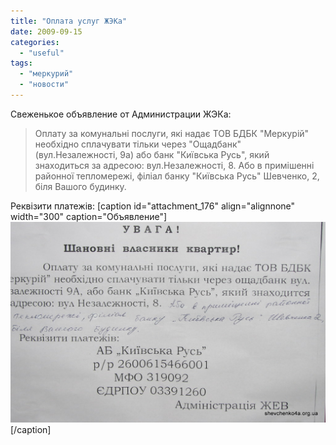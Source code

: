 ```yaml
---
title: "Оплата услуг ЖЭКа"
date: 2009-09-15
categories: 
  - "useful"
tags: 
  - "меркурий"
  - "новости"
---
```


Свеженькое объявление от Администрации ЖЭКа:

> Оплату за комунальні послуги, які надає ТОВ БДБК "Меркурій" необхідно сплачувати тільки через "Ощадбанк" (вул.Незалежності, 9а) або банк "Київська Русь", який знаходиться за адресою: вул.Незалежності, 8. Або в примішенні районної тепломережі, філіал банку "Київська Русь" Шевченко, 2, біля Вашого будинку.

Реквізити платежів:<!--more--> \[caption id="attachment\_176" align="alignnone" width="300" caption="Объявление"\][![Объявление](/wp-content/uploads/2009/09/Ovechki-018.jpg "Объявление")](/wp-content/uploads/2009/09/Ovechki-018.jpg "Объявление от Администрации ЖЭКа")\[/caption\]
